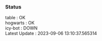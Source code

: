 ### Status


table : OK  
hogwarts : OK  
icy-bot : DOWN  
Latest Update : 2023-09-06 13:10:37.565314

